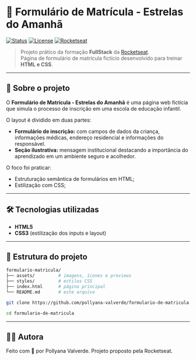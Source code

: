 # 📝 Formulário de Matrícula - Estrelas do Amanhã

[![Status](https://img.shields.io/badge/status-finalizado-blue)]()
[![License](https://img.shields.io/badge/license-MIT-green)]()
[![Rocketseat](https://img.shields.io/badge/Rocketseat-FullStack-purple)]()

> Projeto prático da formação **FullStack** da [Rocketseat](https://www.rocketseat.com.br/).  
> Página de formulário de matrícula fictício desenvolvido para treinar **HTML e CSS**.

---

## 📄 Sobre o projeto

O **Formulário de Matrícula - Estrelas do Amanhã** é uma página web fictícia que simula o processo de inscrição em uma escola de educação infantil.  

O layout é dividido em duas partes:
- **Formulário de inscrição:** com campos de dados da criança, informações médicas, endereço residencial e informações do responsável.  
- **Seção ilustrativa:** mensagem institucional destacando a importância do aprendizado em um ambiente seguro e acolhedor.

O foco foi praticar:
- Estruturação semântica de formulários em HTML;  
- Estilização com CSS;

---

## 🛠 Tecnologias utilizadas

- **HTML5**  
- **CSS3** (estilização dos inputs e layout)  

---

## 📂 Estrutura do projeto

```bash
formulario-matricula/
├── assets/         # imagens, ícones e previews
├── styles/         # estilos CSS
├── index.html      # página principal
└── README.md       # este arquivo
```

```bash
git clone https://github.com/pollyana-valverde/formulario-de-matricula.git
```

```bash
cd formulario-de-matricula
```

---

## 👩‍💻 Autora

Feito com 💜 por Pollyana Valverde.
Projeto proposto pela Rocketseat.
